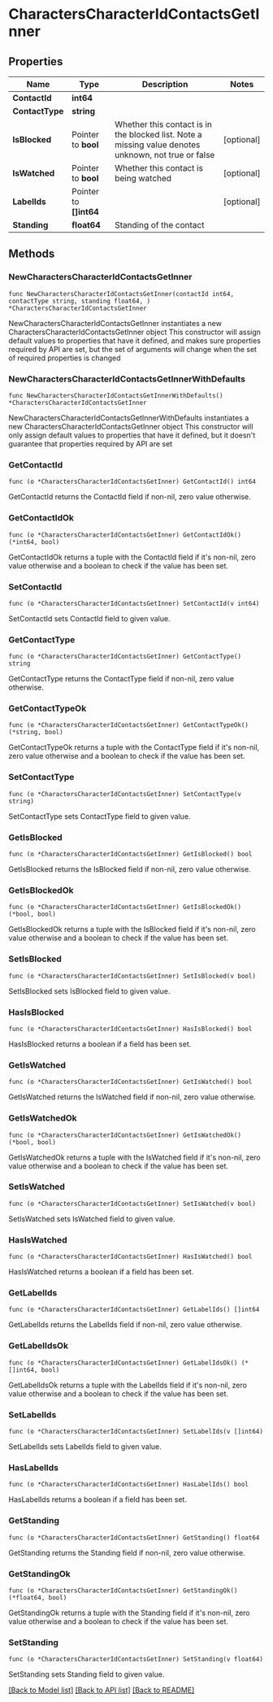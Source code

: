 # CharactersCharacterIdContactsGetInner

## Properties

Name | Type | Description | Notes
------------ | ------------- | ------------- | -------------
**ContactId** | **int64** |  | 
**ContactType** | **string** |  | 
**IsBlocked** | Pointer to **bool** | Whether this contact is in the blocked list. Note a missing value denotes unknown, not true or false | [optional] 
**IsWatched** | Pointer to **bool** | Whether this contact is being watched | [optional] 
**LabelIds** | Pointer to **[]int64** |  | [optional] 
**Standing** | **float64** | Standing of the contact | 

## Methods

### NewCharactersCharacterIdContactsGetInner

`func NewCharactersCharacterIdContactsGetInner(contactId int64, contactType string, standing float64, ) *CharactersCharacterIdContactsGetInner`

NewCharactersCharacterIdContactsGetInner instantiates a new CharactersCharacterIdContactsGetInner object
This constructor will assign default values to properties that have it defined,
and makes sure properties required by API are set, but the set of arguments
will change when the set of required properties is changed

### NewCharactersCharacterIdContactsGetInnerWithDefaults

`func NewCharactersCharacterIdContactsGetInnerWithDefaults() *CharactersCharacterIdContactsGetInner`

NewCharactersCharacterIdContactsGetInnerWithDefaults instantiates a new CharactersCharacterIdContactsGetInner object
This constructor will only assign default values to properties that have it defined,
but it doesn't guarantee that properties required by API are set

### GetContactId

`func (o *CharactersCharacterIdContactsGetInner) GetContactId() int64`

GetContactId returns the ContactId field if non-nil, zero value otherwise.

### GetContactIdOk

`func (o *CharactersCharacterIdContactsGetInner) GetContactIdOk() (*int64, bool)`

GetContactIdOk returns a tuple with the ContactId field if it's non-nil, zero value otherwise
and a boolean to check if the value has been set.

### SetContactId

`func (o *CharactersCharacterIdContactsGetInner) SetContactId(v int64)`

SetContactId sets ContactId field to given value.


### GetContactType

`func (o *CharactersCharacterIdContactsGetInner) GetContactType() string`

GetContactType returns the ContactType field if non-nil, zero value otherwise.

### GetContactTypeOk

`func (o *CharactersCharacterIdContactsGetInner) GetContactTypeOk() (*string, bool)`

GetContactTypeOk returns a tuple with the ContactType field if it's non-nil, zero value otherwise
and a boolean to check if the value has been set.

### SetContactType

`func (o *CharactersCharacterIdContactsGetInner) SetContactType(v string)`

SetContactType sets ContactType field to given value.


### GetIsBlocked

`func (o *CharactersCharacterIdContactsGetInner) GetIsBlocked() bool`

GetIsBlocked returns the IsBlocked field if non-nil, zero value otherwise.

### GetIsBlockedOk

`func (o *CharactersCharacterIdContactsGetInner) GetIsBlockedOk() (*bool, bool)`

GetIsBlockedOk returns a tuple with the IsBlocked field if it's non-nil, zero value otherwise
and a boolean to check if the value has been set.

### SetIsBlocked

`func (o *CharactersCharacterIdContactsGetInner) SetIsBlocked(v bool)`

SetIsBlocked sets IsBlocked field to given value.

### HasIsBlocked

`func (o *CharactersCharacterIdContactsGetInner) HasIsBlocked() bool`

HasIsBlocked returns a boolean if a field has been set.

### GetIsWatched

`func (o *CharactersCharacterIdContactsGetInner) GetIsWatched() bool`

GetIsWatched returns the IsWatched field if non-nil, zero value otherwise.

### GetIsWatchedOk

`func (o *CharactersCharacterIdContactsGetInner) GetIsWatchedOk() (*bool, bool)`

GetIsWatchedOk returns a tuple with the IsWatched field if it's non-nil, zero value otherwise
and a boolean to check if the value has been set.

### SetIsWatched

`func (o *CharactersCharacterIdContactsGetInner) SetIsWatched(v bool)`

SetIsWatched sets IsWatched field to given value.

### HasIsWatched

`func (o *CharactersCharacterIdContactsGetInner) HasIsWatched() bool`

HasIsWatched returns a boolean if a field has been set.

### GetLabelIds

`func (o *CharactersCharacterIdContactsGetInner) GetLabelIds() []int64`

GetLabelIds returns the LabelIds field if non-nil, zero value otherwise.

### GetLabelIdsOk

`func (o *CharactersCharacterIdContactsGetInner) GetLabelIdsOk() (*[]int64, bool)`

GetLabelIdsOk returns a tuple with the LabelIds field if it's non-nil, zero value otherwise
and a boolean to check if the value has been set.

### SetLabelIds

`func (o *CharactersCharacterIdContactsGetInner) SetLabelIds(v []int64)`

SetLabelIds sets LabelIds field to given value.

### HasLabelIds

`func (o *CharactersCharacterIdContactsGetInner) HasLabelIds() bool`

HasLabelIds returns a boolean if a field has been set.

### GetStanding

`func (o *CharactersCharacterIdContactsGetInner) GetStanding() float64`

GetStanding returns the Standing field if non-nil, zero value otherwise.

### GetStandingOk

`func (o *CharactersCharacterIdContactsGetInner) GetStandingOk() (*float64, bool)`

GetStandingOk returns a tuple with the Standing field if it's non-nil, zero value otherwise
and a boolean to check if the value has been set.

### SetStanding

`func (o *CharactersCharacterIdContactsGetInner) SetStanding(v float64)`

SetStanding sets Standing field to given value.



[[Back to Model list]](../README.md#documentation-for-models) [[Back to API list]](../README.md#documentation-for-api-endpoints) [[Back to README]](../README.md)


